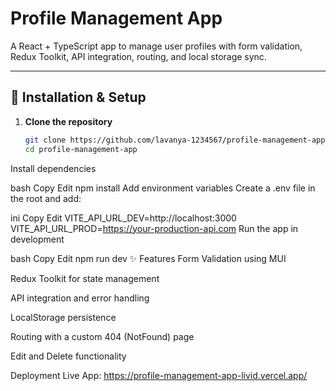 # Profile Management App

A React + TypeScript app to manage user profiles with form validation, Redux Toolkit, API integration, routing, and local storage sync.

---

## 🚀 Installation & Setup

1. **Clone the repository**
   ```bash
   git clone https://github.com/lavanya-1234567/profile-management-app.git
   cd profile-management-app
Install dependencies

bash
Copy
Edit
npm install
Add environment variables
Create a .env file in the root and add:

ini
Copy
Edit
VITE_API_URL_DEV=http://localhost:3000
VITE_API_URL_PROD=https://your-production-api.com
Run the app in development

bash
Copy
Edit
npm run dev
✨ Features
Form Validation using MUI

Redux Toolkit for state management

API integration and error handling

LocalStorage persistence

Routing with a custom 404 (NotFound) page

Edit and Delete functionality

Deployment
Live App: https://profile-management-app-livid.vercel.app/

